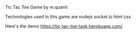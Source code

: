 Tic Tac Toe Game by m.quanit

Technologies used in this game are 
nodejs
socket.io
html
css

Here's the demo https://tic-tac-toe-task.herokuapp.com/
